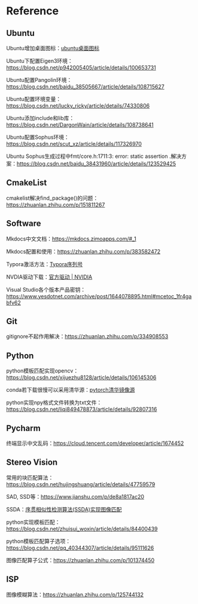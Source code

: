 # Reference

## Ubuntu

Ubuntu增加桌面图标：[ubuntu桌面图标](https://blog.csdn.net/jianming21/article/details/89716245)

Ubuntu下配置Eigen3环境：https://blog.csdn.net/p942005405/article/details/100653731

Ubuntu配置Pangolin环境：https://blog.csdn.net/baidu_38505667/article/details/108715627

Ubuntu配置环境变量：https://blog.csdn.net/lucky_ricky/article/details/74330806

Ubuntu添加include和lib库：https://blog.csdn.net/DargonWain/article/details/108738641

Ubuntu配置Sophus环境：https://blog.csdn.net/scut_xz/article/details/117326970

Ubuntu Sophus生成过程中fmt/core.h:1711:3: error: static assertion .解决方案：https://blog.csdn.net/baidu_38431960/article/details/123529425



## CmakeList

cmakelist解决find_package()的问题：https://zhuanlan.zhihu.com/p/151811267



## Software

Mkdocs中文文档：https://mkdocs.zimoapps.com/#_1

Mkdocs配置和使用：https://zhuanlan.zhihu.com/p/383582472

Typora激活方法：[Typora序列号](https://blog.csdn.net/weixin_43410827/article/details/122537229?utm_medium=distribute.pc_aggpage_search_result.none-task-blog-2~aggregatepage~first_rank_ecpm_v1~rank_v31_ecpm-1-122537229.pc_agg_new_rank&utm_term=typora序列号&spm=1000.2123.3001.4430)

NVDIA驱动下载：[官方驱动 | NVIDIA](https://www.nvidia.cn/Download/index.aspx?lang=cn)

Visual Studio各个版本产品密钥：https://www.yesdotnet.com/archive/post/1644078895.html#mcetoc_1fr4gabfv62



## Git

gitignore不起作用解决：https://zhuanlan.zhihu.com/p/334908553



## Python

python模板匹配实现opencv：https://blog.csdn.net/xijuezhu8128/article/details/106145306

conda若下载很慢可以采用清华源：[pytorch清华镜像源](https://blog.csdn.net/qq_41375609/article/details/103574507)

python实现npy格式文件转换为txt文件：https://blog.csdn.net/liqi849478873/article/details/92807316



## Pycharm

终端显示中文乱码：https://cloud.tencent.com/developer/article/1674452



## Stereo Vision

常用的块匹配算法：https://blog.csdn.net/hujingshuang/article/details/47759579

SAD, SSD等：https://www.jianshu.com/p/de8a1817ac20

SSDA：[序贯相似性检测算法(SSDA)实现图像匹配 ](https://www.jianshu.com/p/ecf44fa8a8ba)

python实现模板匹配：https://blog.csdn.net/zhuisui_woxin/article/details/84400439

python模板匹配算子选项：https://blog.csdn.net/qq_40344307/article/details/95111626

图像匹配算子公式：https://zhuanlan.zhihu.com/p/101374450



## ISP

图像模糊算法：https://zhuanlan.zhihu.com/p/125744132
